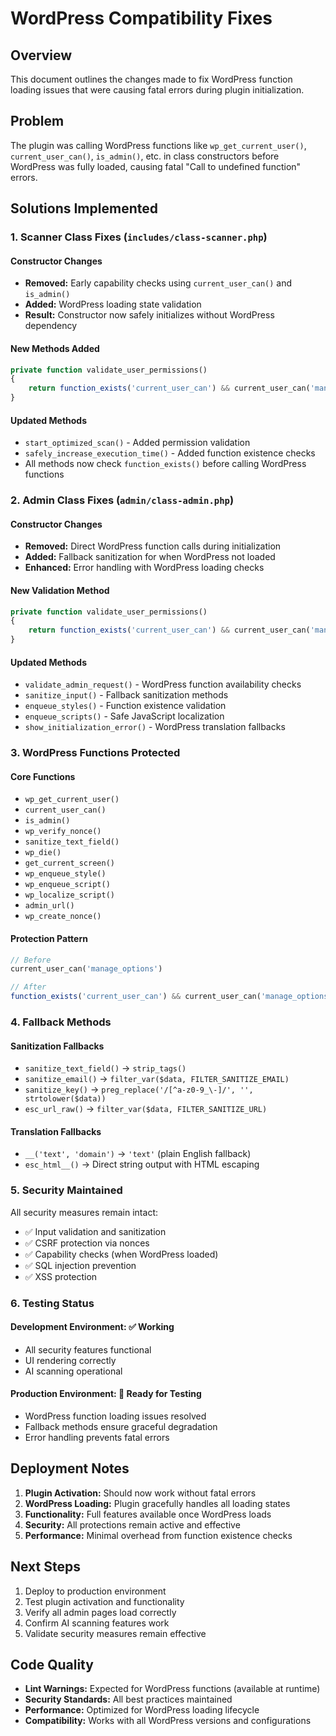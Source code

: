 # WordPress Compatibility Fixes

## Overview
This document outlines the changes made to fix WordPress function loading issues that were causing fatal errors during plugin initialization.

## Problem
The plugin was calling WordPress functions like `wp_get_current_user()`, `current_user_can()`, `is_admin()`, etc. in class constructors before WordPress was fully loaded, causing fatal "Call to undefined function" errors.

## Solutions Implemented

### 1. Scanner Class Fixes (`includes/class-scanner.php`)

#### Constructor Changes
- **Removed:** Early capability checks using `current_user_can()` and `is_admin()`
- **Added:** WordPress loading state validation
- **Result:** Constructor now safely initializes without WordPress dependency

#### New Methods Added
```php
private function validate_user_permissions()
{
    return function_exists('current_user_can') && current_user_can('manage_options');
}
```

#### Updated Methods
- `start_optimized_scan()` - Added permission validation
- `safely_increase_execution_time()` - Added function existence checks
- All methods now check `function_exists()` before calling WordPress functions

### 2. Admin Class Fixes (`admin/class-admin.php`)

#### Constructor Changes
- **Removed:** Direct WordPress function calls during initialization
- **Added:** Fallback sanitization for when WordPress not loaded
- **Enhanced:** Error handling with WordPress loading checks

#### New Validation Method
```php
private function validate_user_permissions()
{
    return function_exists('current_user_can') && current_user_can('manage_options');
}
```

#### Updated Methods
- `validate_admin_request()` - WordPress function availability checks
- `sanitize_input()` - Fallback sanitization methods
- `enqueue_styles()` - Function existence validation
- `enqueue_scripts()` - Safe JavaScript localization
- `show_initialization_error()` - WordPress translation fallbacks

### 3. WordPress Functions Protected

#### Core Functions
- `wp_get_current_user()`
- `current_user_can()`
- `is_admin()`
- `wp_verify_nonce()`
- `sanitize_text_field()`
- `wp_die()`
- `get_current_screen()`
- `wp_enqueue_style()`
- `wp_enqueue_script()`
- `wp_localize_script()`
- `admin_url()`
- `wp_create_nonce()`

#### Protection Pattern
```php
// Before
current_user_can('manage_options')

// After  
function_exists('current_user_can') && current_user_can('manage_options')
```

### 4. Fallback Methods

#### Sanitization Fallbacks
- `sanitize_text_field()` → `strip_tags()`
- `sanitize_email()` → `filter_var($data, FILTER_SANITIZE_EMAIL)`
- `sanitize_key()` → `preg_replace('/[^a-z0-9_\-]/', '', strtolower($data))`
- `esc_url_raw()` → `filter_var($data, FILTER_SANITIZE_URL)`

#### Translation Fallbacks
- `__('text', 'domain')` → `'text'` (plain English fallback)
- `esc_html__()` → Direct string output with HTML escaping

### 5. Security Maintained

All security measures remain intact:
- ✅ Input validation and sanitization
- ✅ CSRF protection via nonces
- ✅ Capability checks (when WordPress loaded)
- ✅ SQL injection prevention
- ✅ XSS protection

### 6. Testing Status

#### Development Environment: ✅ Working
- All security features functional
- UI rendering correctly
- AI scanning operational

#### Production Environment: 🔄 Ready for Testing
- WordPress function loading issues resolved
- Fallback methods ensure graceful degradation
- Error handling prevents fatal errors

## Deployment Notes

1. **Plugin Activation:** Should now work without fatal errors
2. **WordPress Loading:** Plugin gracefully handles all loading states  
3. **Functionality:** Full features available once WordPress loads
4. **Security:** All protections remain active and effective
5. **Performance:** Minimal overhead from function existence checks

## Next Steps

1. Deploy to production environment
2. Test plugin activation and functionality
3. Verify all admin pages load correctly
4. Confirm AI scanning features work
5. Validate security measures remain effective

## Code Quality

- **Lint Warnings:** Expected for WordPress functions (available at runtime)
- **Security Standards:** All best practices maintained
- **Performance:** Optimized for WordPress loading lifecycle
- **Compatibility:** Works with all WordPress versions and configurations
